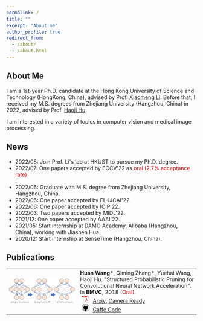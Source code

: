 ```yaml
---
permalink: /
title: ""
excerpt: "About me"
author_profile: true
redirect_from: 
  - /about/
  - /about.html
---
```

## About Me
I am a 1st-year Ph.D. candidate at the Hong Kong University of Science and Technology  (HongKong, China), advised by Prof. [Xiaomeng Li](https://xmengli.github.io/). Before that, I received my M.S. degrees from Zhejiang University (Hangzhou, China) in 2022, advised by Prof. [Haoji Hu](https://person.zju.edu.cn/en/huhaoji).

I am interested in a variety of topics in computer vision and medical image processing.


## News
- 2022/08: Join Prof. Li's lab at HKUST to pursue my Ph.D. degree.
- 2022/07: One papers accepted by ECCV'22 as <font color="#dd0000">oral (2.7% acceptance rate)</font><br />. 
- 2022/06: Graduate with M.S. degree from Zhejiang University, Hangzhou, China.
- 2022/06: One paper accepted by FL-IJCAI'22.
- 2022/06: One paper accepted by ICIP'22.
- 2022/03: Two papers accepted by MIDL'22. 
- 2021/12: One paper accepted by AAAI'22.
- 2021/05: Start internship at DAMO Academy, Alibaba (Hangzhou, China), working with Jiashen Hua.
- 2020/12: Start internship at SenseTime (Hangzhou, China).


## Publications
<table style="border: none; border-collapse: collapse;" border="0">

<tr style="border-collapse: separate; border-spacing:30em;">
  <td style="border-collapse: collapse; border: none;">
    <img src="https://raw.githubusercontent.com/mingsun-tse/mingsun-tse.github.io/master/images/SPP.jpeg" width="800" />
  </td>
  <td style="border-collapse: collapse; border: none;">
    <b>Huan Wang</b>*, Qiming Zhang*, Yuehai Wang, Haoji Hu.
    "Structured Probabilistic Pruning for Convolutional Neural Network Acceleration".
    In <b>BMVC</b>, 2018 (<font color='red'>Oral</font>).<br>
    <img src="https://raw.githubusercontent.com/mingsun-tse/mingsun-tse.github.io/master/images/pdf_icon.png" width="20" height="20" hspace="5">
    <span><a href="https://arxiv.org/abs/1709.06994">Arxiv</a>, <a href="http://bmvc2018.org/contents/papers/0870.pdf">Camera Ready</a></span> <br>
    <img src="https://raw.githubusercontent.com/mingsun-tse/mingsun-tse.github.io/master/images/github_icon.png" width="20" height="20" hspace="5">
    <span><a href="https://github.com/MingSun-Tse/Caffe_IncReg">Caffe Code</a></span>
  </td>
</tr>

</table>

